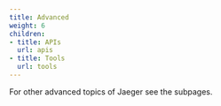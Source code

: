 ```yaml
---
title: Advanced
weight: 6
children:
- title: APIs
  url: apis
- title: Tools
  url: tools
---
```


For other advanced topics of Jaeger see the subpages.